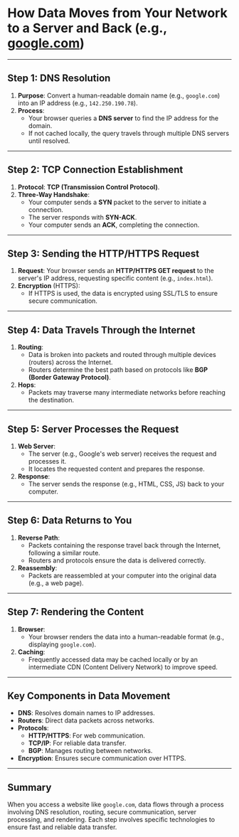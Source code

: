 # How Data Moves from Your Network to a Server and Back (e.g., [google.com](http://google.com))

---

## **Step 1: DNS Resolution**

1. **Purpose**: Convert a human-readable domain name (e.g., `google.com`) into an IP address (e.g., `142.250.190.78`).
2. **Process**:
    - Your browser queries a **DNS server** to find the IP address for the domain.
    - If not cached locally, the query travels through multiple DNS servers until resolved.

---

## **Step 2: TCP Connection Establishment**

1. **Protocol**: **TCP (Transmission Control Protocol)**.
2. **Three-Way Handshake**:
    - Your computer sends a **SYN** packet to the server to initiate a connection.
    - The server responds with **SYN-ACK**.
    - Your computer sends an **ACK**, completing the connection.

---

## **Step 3: Sending the HTTP/HTTPS Request**

1. **Request**: Your browser sends an **HTTP/HTTPS GET request** to the server's IP address, requesting specific content (e.g., `index.html`).
2. **Encryption** (HTTPS):
    - If HTTPS is used, the data is encrypted using SSL/TLS to ensure secure communication.

---

## **Step 4: Data Travels Through the Internet**

1. **Routing**:
    - Data is broken into packets and routed through multiple devices (routers) across the Internet.
    - Routers determine the best path based on protocols like **BGP (Border Gateway Protocol)**.
2. **Hops**:
    - Packets may traverse many intermediate networks before reaching the destination.

---

## **Step 5: Server Processes the Request**

1. **Web Server**:
    - The server (e.g., Google's web server) receives the request and processes it.
    - It locates the requested content and prepares the response.
2. **Response**:
    - The server sends the response (e.g., HTML, CSS, JS) back to your computer.

---

## **Step 6: Data Returns to You**

1. **Reverse Path**:
    - Packets containing the response travel back through the Internet, following a similar route.
    - Routers and protocols ensure the data is delivered correctly.
2. **Reassembly**:
    - Packets are reassembled at your computer into the original data (e.g., a web page).

---

## **Step 7: Rendering the Content**

1. **Browser**:
    - Your browser renders the data into a human-readable format (e.g., displaying `google.com`).
2. **Caching**:
    - Frequently accessed data may be cached locally or by an intermediate CDN (Content Delivery Network) to improve speed.

---

## **Key Components in Data Movement**

- **DNS**: Resolves domain names to IP addresses.
- **Routers**: Direct data packets across networks.
- **Protocols**:
    - **HTTP/HTTPS**: For web communication.
    - **TCP/IP**: For reliable data transfer.
    - **BGP**: Manages routing between networks.
- **Encryption**: Ensures secure communication over HTTPS.

---

## **Summary**

When you access a website like `google.com`, data flows through a process involving DNS resolution, routing, secure communication, server processing, and rendering. Each step involves specific technologies to ensure fast and reliable data transfer.
